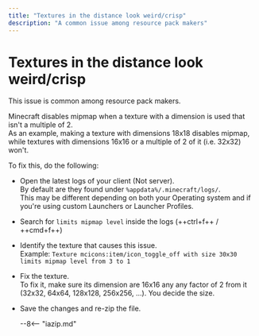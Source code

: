 ```yaml
---
title: "Textures in the distance look weird/crisp"
description: "A common issue among resource pack makers"
---
```


# Textures in the distance look weird/crisp

This issue is common among resource pack makers.

Minecraft disables mipmap when a texture with a dimension is used that isn't a multiple of 2.  
As an example, making a texture with dimensions 18x18 disables mipmap, while textures with dimensions 16x16 or a multiple of 2 of it (i.e. 32x32) won't.

To fix this, do the following:

- Open the latest logs of your client (Not server).  
  By default are they found under `%appdata%/.minecraft/logs/`.  
  This may be different depending on both your Operating system and if you're using custom Launchers or Launcher Profiles.
- Search for `limits mipmap level` inside the logs (++ctrl+f++ / ++cmd+f++)
- Identify the texture that causes this issue.  
  Example: `Texture mcicons:item/icon_toggle_off with size 30x30 limits mipmap level from 3 to 1`
- Fix the texture.  
  To fix it, make sure its dimension are 16x16 any any factor of 2 from it (32x32, 64x64, 128x128, 256x256, ...). You decide the size.
- Save the changes and re-zip the file.
  
    --8<-- "iazip.md"